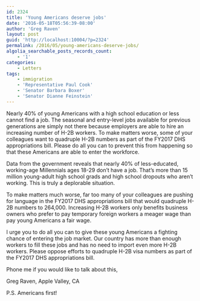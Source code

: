 ```yaml
---
id: 2324
title: 'Young Americans deserve jobs'
date: '2016-05-18T05:56:39-08:00'
author: 'Greg Raven'
layout: post
guid: 'http://localhost:10004/?p=2324'
permalink: /2016/05/young-americans-deserve-jobs/
algolia_searchable_posts_records_count:
    - '1'
categories:
    - Letters
tags:
    - immigration
    - 'Representative Paul Cook'
    - 'Senator Barbara Boxer'
    - 'Senator Dianne Feinstein'
---
```


Nearly 40% of young Americans with a high school education or less cannot find a job. The seasonal and entry-level jobs available for previous generations are simply not there because employers are able to hire an increasing number of H-2B workers. To make matters worse, some of your colleagues want to quadruple H-2B numbers as part of the FY2017 DHS appropriations bill. Please do all you can to prevent this from happening so that these Americans are able to enter the workforce.

Data from the government reveals that nearly 40% of less-educated, working-age Millennials ages 18-29 don’t have a job. That’s more than 15 million young-adult high school grads and high school dropouts who aren’t working. This is truly a deplorable situation.

To make matters much worse, far too many of your colleagues are pushing for language in the FY2017 DHS appropriations bill that would quadruple H-2B numbers to 264,000. Increasing H-2B workers only benefits business owners who prefer to pay temporary foreign workers a meager wage than pay young Americans a fair wage.

I urge you to do all you can to give these young Americans a fighting chance of entering the job market. Our country has more than enough workers to fill these jobs and has no need to import even more H-2B workers. Please oppose efforts to quadruple H-2B visa numbers as part of the FY2017 DHS appropriations bill.

Phone me if you would like to talk about this,

Greg Raven, Apple Valley, CA

P.S. Americans first!